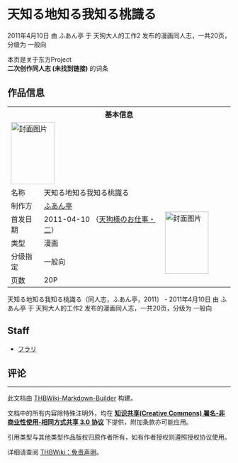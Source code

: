 # 天知る地知る我知る桃識る

<!-- source html: G:\repos\THBWiki-Markdown-Builder\THBWikiMarkdown\Temp\main\0\03\ns0%3A%E5%A4%A9%E7%9F%A5%E3%82%8B%E5%9C%B0%E7%9F%A5%E3%82%8B%E6%88%91%E7%9F%A5%E3%82%8B%E6%A1%83%E8%AD%98%E3%82%8B.html -->

2011年4月10日 由 ふあん亭 于 天狗大人的工作2 发布的漫画同人志，一共20页，分级为 一般向

本页是关于东方Project  
 **二次创作同人志 (未找到链接)** 的词条

## 作品信息

<table><tbody><tr><th colspan="3">基本信息</th></tr><tr><td class="cover-artwork-mobile" colspan="2"><a href="./文件-天知る地知る我知る桃識る封面.jpg.md" class="image" title="封面图片"><img alt="封面图片" src="https://upload.thwiki.cc/thumb/0/06/%E5%A4%A9%E7%9F%A5%E3%82%8B%E5%9C%B0%E7%9F%A5%E3%82%8B%E6%88%91%E7%9F%A5%E3%82%8B%E6%A1%83%E8%AD%98%E3%82%8B%E5%B0%81%E9%9D%A2.jpg/98px-%E5%A4%A9%E7%9F%A5%E3%82%8B%E5%9C%B0%E7%9F%A5%E3%82%8B%E6%88%91%E7%9F%A5%E3%82%8B%E6%A1%83%E8%AD%98%E3%82%8B%E5%B0%81%E9%9D%A2.jpg" decoding="async" loading="lazy" width="98" height="140" srcset="https://upload.thwiki.cc/thumb/0/06/%E5%A4%A9%E7%9F%A5%E3%82%8B%E5%9C%B0%E7%9F%A5%E3%82%8B%E6%88%91%E7%9F%A5%E3%82%8B%E6%A1%83%E8%AD%98%E3%82%8B%E5%B0%81%E9%9D%A2.jpg/146px-%E5%A4%A9%E7%9F%A5%E3%82%8B%E5%9C%B0%E7%9F%A5%E3%82%8B%E6%88%91%E7%9F%A5%E3%82%8B%E6%A1%83%E8%AD%98%E3%82%8B%E5%B0%81%E9%9D%A2.jpg 1.5x, https://upload.thwiki.cc/thumb/0/06/%E5%A4%A9%E7%9F%A5%E3%82%8B%E5%9C%B0%E7%9F%A5%E3%82%8B%E6%88%91%E7%9F%A5%E3%82%8B%E6%A1%83%E8%AD%98%E3%82%8B%E5%B0%81%E9%9D%A2.jpg/195px-%E5%A4%A9%E7%9F%A5%E3%82%8B%E5%9C%B0%E7%9F%A5%E3%82%8B%E6%88%91%E7%9F%A5%E3%82%8B%E6%A1%83%E8%AD%98%E3%82%8B%E5%B0%81%E9%9D%A2.jpg 2x" data-file-width="268" data-file-height="384"></a></td>
</tr><tr><td class="label">名称</td><td colspan="2"> 天知る地知る我知る桃識る </td></tr><tr><td class="label">制作方</td><td><a href="./ふあん亭.md" title="ふあん亭">ふあん亭</a></td><td class="cover-artwork" rowspan="5" style="min-width:140px;"><a href="./文件-天知る地知る我知る桃識る封面.jpg.md" class="image" title="封面图片"><img alt="封面图片" src="https://upload.thwiki.cc/thumb/0/06/%E5%A4%A9%E7%9F%A5%E3%82%8B%E5%9C%B0%E7%9F%A5%E3%82%8B%E6%88%91%E7%9F%A5%E3%82%8B%E6%A1%83%E8%AD%98%E3%82%8B%E5%B0%81%E9%9D%A2.jpg/98px-%E5%A4%A9%E7%9F%A5%E3%82%8B%E5%9C%B0%E7%9F%A5%E3%82%8B%E6%88%91%E7%9F%A5%E3%82%8B%E6%A1%83%E8%AD%98%E3%82%8B%E5%B0%81%E9%9D%A2.jpg" decoding="async" loading="lazy" width="98" height="140" srcset="https://upload.thwiki.cc/thumb/0/06/%E5%A4%A9%E7%9F%A5%E3%82%8B%E5%9C%B0%E7%9F%A5%E3%82%8B%E6%88%91%E7%9F%A5%E3%82%8B%E6%A1%83%E8%AD%98%E3%82%8B%E5%B0%81%E9%9D%A2.jpg/146px-%E5%A4%A9%E7%9F%A5%E3%82%8B%E5%9C%B0%E7%9F%A5%E3%82%8B%E6%88%91%E7%9F%A5%E3%82%8B%E6%A1%83%E8%AD%98%E3%82%8B%E5%B0%81%E9%9D%A2.jpg 1.5x, https://upload.thwiki.cc/thumb/0/06/%E5%A4%A9%E7%9F%A5%E3%82%8B%E5%9C%B0%E7%9F%A5%E3%82%8B%E6%88%91%E7%9F%A5%E3%82%8B%E6%A1%83%E8%AD%98%E3%82%8B%E5%B0%81%E9%9D%A2.jpg/195px-%E5%A4%A9%E7%9F%A5%E3%82%8B%E5%9C%B0%E7%9F%A5%E3%82%8B%E6%88%91%E7%9F%A5%E3%82%8B%E6%A1%83%E8%AD%98%E3%82%8B%E5%B0%81%E9%9D%A2.jpg 2x" data-file-width="268" data-file-height="384"></a></td>
</tr><tr><td class="label">首发日期</td><td>2011-04-10&#160;（<a href="/展会作品列表?e=%E5%A4%A9%E7%8B%97%E5%A4%A7%E4%BA%BA%E7%9A%84%E5%B7%A5%E4%BD%9C%232">天狗様のお仕事・二</a>）</td></tr><tr><td class="label">类型</td><td>漫画</td></tr><tr><td class="label">分级指定</td><td>一般向</td></tr><tr><td class="label">页数</td><td>20P</td></tr></tbody></table>

天知る地知る我知る桃識る（同人志，ふあん亭，2011） - 2011年4月10日 由 ふあん亭 于 天狗大人的工作2 发布的漫画同人志，一共20页，分级为 一般向

## Staff
- [フラリ](./フラリ.md)


## 评论




---

此文档由 [THBWiki-Markdown-Builder](https://github.com/Delsin-Yu/THBWiki-Markdown-Builder) 构建。

文档中的所有内容除特殊注明外，均在 [**知识共享(Creative Commons) 署名-非商业性使用-相同方式共享 3.0 协议**](https://creativecommons.org/licenses/by-sa/3.0/deed.zh-hans) 下提供，附加条款亦可能应用。

引用类型与其他类型作品版权归原作者所有，如有作者授权则遵照授权协议使用。

详细请查阅 [THBWiki：免责声明](https://thbwiki.cc/THBWiki:%E5%85%8D%E8%B4%A3%E5%A3%B0%E6%98%8E)。

